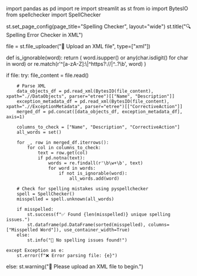 import pandas as pd
import re
import streamlit as st
from io import BytesIO
from spellchecker import SpellChecker

st.set_page_config(page_title="Spelling Checker", layout="wide")
st.title("🔍 Spelling Error Checker in XML")

file = st.file_uploader("📂 Upload an XML file", type=["xml"])

def is_ignorable(word):
    return (
        word.isupper() or
        any(char.isdigit() for char in word) or
        re.match(r'^[a-zA-Z]:\\|^https?://|^\.\.?\b', word)
    )

if file:
    try:
        file_content = file.read()

        # Parse XML
        data_objects_df = pd.read_xml(BytesIO(file_content), xpath=".//DataObjects", parser="etree")[["Name", "Description"]]
        exception_metadata_df = pd.read_xml(BytesIO(file_content), xpath=".//ExceptionMetadata", parser="etree")[["CorrectiveAction"]]
        merged_df = pd.concat([data_objects_df, exception_metadata_df], axis=1)

        columns_to_check = ["Name", "Description", "CorrectiveAction"]
        all_words = set()

        for _, row in merged_df.iterrows():
            for col in columns_to_check:
                text = row.get(col)
                if pd.notna(text):
                    words = re.findall(r'\b\w+\b', text)
                    for word in words:
                        if not is_ignorable(word):
                            all_words.add(word)

        # Check for spelling mistakes using pyspellchecker
        spell = SpellChecker()
        misspelled = spell.unknown(all_words)

        if misspelled:
            st.success(f"✅ Found {len(misspelled)} unique spelling issues.")
            st.dataframe(pd.DataFrame(sorted(misspelled), columns=["Misspelled Word"]), use_container_width=True)
        else:
            st.info("🎉 No spelling issues found!")

    except Exception as e:
        st.error(f"❌ Error parsing file: {e}")
else:
    st.warning("📄 Please upload an XML file to begin.")
